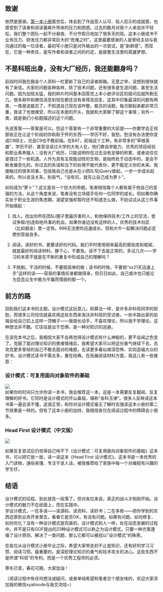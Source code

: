 ## 致谢
依然是感谢。[第一本小册](https://juejin.cn/book/6844733750048210957/section/6844733750031417352)面世后，体会到了作品受人认可、给人启示的成就感，也感受到了读者和阅读量飙升带来的压力和困惑。过去的数月对我个人来说并不轻松，我们整个团队一起不分昼夜、不分节假日地加了很多天的班。这本小册成书于业务压力、研发压力都非常巨大的“危难之时”。这里最要感谢的人是曾经主动与我沟通过的每一位读者。最初写小册只是对外输出的一次尝试，是“新鲜感”。而现在，它是一种责任，是写作者和读者之间的约定，是疲惫生活里的英雄梦想。   

 ## 不是科班出身，没有大厂经历，我还能翻身吗？   
 前段时间我在掘金个人资料一栏更新了自己的读者邮箱。无意之举，没想到很快就有了来信。大家的问题各种各样，除了技术问题，还有很多是生涯问题、甚至生活问题。因为加班太猛，我的碎片时间基本回答完上本小册评论区的提问后就所剩无几，很多邮件和微信消息到现在都还没有来得及回复。这其中印象最深的问题有两类，一类是说裁员了，不知道自己现在该咋整。裁员的话题，每次聊起来都非常沉重，我读了也很难受，所以在本册的开头，我就和大家聊了聊这个事情；另外一类，就是我们小标题描述的这个问题。    
   
 先说答案——答案是可以。但这个答案有一个非常重要的大前提——你要学会正视那些正在让这个阶段的你耿耿于怀的东西——学历不好，我愁。愁没有办法使你变成C9硕士，况且C9也不教前端。在BAT，前端这个工种，有非常多的“草根英雄”，学历不好、甚至没读过大学的大有人在，他们靠自学能力、优秀的项目经验和职业素养服人；没有大厂经历，只能说明你在过去没有足够的积累、或者说仅仅是错过了一些机遇。人作为具有主观能动性的生物，是始终处于动态中的，是会不断发展变化的。你过去的失误和当下的处境不能代表你，更不能定义你的未来。我接触过的很多同事，包括我自己也是从在小团队写jQuery做起，一步一步成长起来的。所以说没关系，别丧气，“没有坑，就先让自己成为萝卜”。    
 
 如何成为“萝卜”？这又是另一个巨大的命题。笔者相信每个人都有属于他自己的变强的方法，从这个角度来说，笔者没有立场插手任何一位同学的成长。但如果你确实处于职业生涯的焦虑期，渴望变强却暂时还不知道怎么做，不妨试试从这三件事开始做起：    
 1. 找人。找出你所在团队/圈子里最厉害的人，和他保持技术/工作上的交流，尝试争取/创造和他共事的机会。如果你身边没有这样的人，优秀的技术社区（比如掘金）里一定有。996无法使你迅速成长，但和大牛一起解决问题必定使你受益良多。   
 
 2. 阅读。读好的书，更要读好的代码。我们平时使用频率最高的那些库和框架，就是最好的阅读材料。静下心，不要急。读不下去是正常的，多试几次——学习的本质不就是在不断的重复中形成自己的理解吗？
 
 3. 不挑剔。干活的时候，不要挑简单的做；读书的时候，不要挑“xx21天迅速上手”这样的读——容易的事情任谁都做得来，但日日如此，自己或许也只能沦为芸芸众生中极为平庸而懦弱的那一个。   
 
## 前方的路
回到我们这本书的主题。设计模式这玩意儿，和算法一样，是许多非科班同学的软肋，而很多公司恰恰就喜欢用这些东西来淘汰非科班的受试者。一些半路出家的前端会给自己扣上这样一顶帽子——我擅长动手，不喜欢理论，所以我不学理论。这种想法并不酷，它往往是出于恐惧，是一种对知识的逃避。    

在读完本书之后，我相信大家不会再觉得设计模式有什么神秘的，更不会闻之色变了。克服了面对理论知识的畏难情绪后，我希望大家可以把这份勇气继续下去，去攻克更多曾经的自己不敢去面对的难题，去读更多看似艰深恐怖、实则造福大众的好书。设计模式读书不需太多，重在经典。在拓展阅读材料方面，我这儿有一些推荐：       
 
 ### 设计模式：可复用面向对象软件的基础

![](https://p1-jj.byteimg.com/tos-cn-i-t2oaga2asx/gold-user-assets/2019/4/6/169f1a66ce843a89~tplv-t2oaga2asx-image.image)    
如果你的时间只允许你读一本书，我会推荐这一本。这是一本需要反复翻阅、反复理解的好书。它同时是设计模式的开山鼻祖，堪称“金科玉律”。很多人反映读这本书第一遍会读不懂，这很正常，和你对设计模式毫无了解时去强读这本小册的第二节效果是一样的。但有了这本小册的加持，我相信各位在阅读过程中的障碍会小很多。    

  
 
 ### Head First 设计模式（中文版）
 
![](https://p1-jj.byteimg.com/tos-cn-i-t2oaga2asx/gold-user-assets/2019/4/6/169f1ad411661b6a~tplv-t2oaga2asx-image.image)

如果反复尝试后仍觉得自己啃不下《设计模式：可复用面向对象软件的基础》这本书，可以把它放一放，读一读这本《Head First 设计模式》。这本书是一本优秀的入门读物，通俗易懂、专注于说人话，被我推荐给了家族中每一个对编程有兴趣的学生仔。   
  
## 结语
设计模式的征程，到此就告一段落了。但对各位来说，真正的战斗才刚刚开始。设计模式的魅力不在纸面上，而在实践中。    
学设计模式，一在多读——读源码、读资料、读好书；二在多练——把你学到的东西还原到业务开发里去，看看它是否OK，有没有问题。如果有问题，如何修复、如何优化？没有一种设计模式是完美的，设计模式和人一样，处在动态发展的过程中。并不是只有GOF提出的23种设计模式可以称之为设计模式，只要一种方案遵循了设计原则、解决了一类问题，那么它都可以被冠以“设计模式”的殊荣。      

在各位从设计模式小册毕业之际，希望大家带走的不止是知识，还有好的学习习惯、阅读习惯。最重要的，是深挖理论知识的勇气和技术攻关的决心。这些东西不是所谓“科班”的专利，而是一个优秀工程师的必须。   

寒冬已至，春花可期，大家加油！

（阅读过程中有任何想法或疑问，或者单纯希望和笔者交个朋友啥的，欢迎大家添加我的微信xyalinode与我交流哈~）